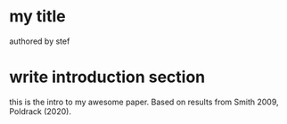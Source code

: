 # my title
authored by stef

# write introduction section
this is the intro to my awesome paper. Based on results from Smith 2009, Poldrack (2020).

